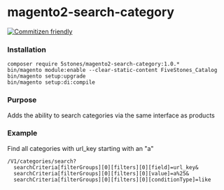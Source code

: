 # magento2-search-category
[![Commitizen friendly](https://img.shields.io/badge/commitizen-friendly-brightgreen.svg)](http://commitizen.github.io/cz-cli/)


### Installation
```
composer require 5stones/magento2-search-category:1.0.*
bin/magento module:enable --clear-static-content FiveStones_Catalog
bin/magento setup:upgrade
bin/magento setup:di:compile
```

### Purpose
Adds the ability to search categories via the same interface as products

### Example
Find all categories with url_key starting with an "a"

```
/V1/categories/search?
  searchCriteria[filterGroups][0][filters][0][field]=url_key&
  searchCriteria[filterGroups][0][filters][0][value]=a%25&
  searchCriteria[filterGroups][0][filters][0][conditionType]=like
```
